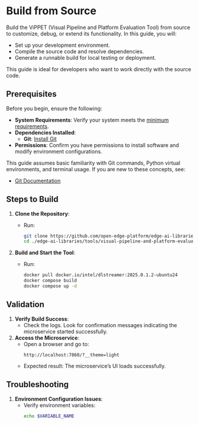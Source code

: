 
# Build from Source

Build the ViPPET (Visual Pipeline and Platform Evaluation Tool) from source to customize, debug, or extend its functionality. In this guide, you will:
- Set up your development environment.
- Compile the source code and resolve dependencies.
- Generate a runnable build for local testing or deployment.

This guide is ideal for developers who want to work directly with the source code.

## Prerequisites

Before you begin, ensure the following:
- **System Requirements**: Verify your system meets the [minimum requirements](./system-requirements.md).
- **Dependencies Installed**:
    - **Git**: [Install Git](https://git-scm.com/book/en/v2/Getting-Started-Installing-Git)
- **Permissions**: Confirm you have permissions to install software and modify environment configurations.

This guide assumes basic familiarity with Git commands, Python virtual environments, and terminal usage. If you are new to these concepts, see:
- [Git Documentation](https://git-scm.com/doc)


## Steps to Build

1. **Clone the Repository**:
   - Run:
     ```bash
     git clone https://github.com/open-edge-platform/edge-ai-libraries.git
     cd ./edge-ai-libraries/tools/visual-pipeline-and-platform-evaluation-tool
     ```

2. **Build and Start the Tool**:
   - Run:
     ```bash
     docker pull docker.io/intel/dlstreamer:2025.0.1.2-ubuntu24
     docker compose build
     docker compose up -d
     ```


## Validation

1. **Verify Build Success**:
   - Check the logs. Look for confirmation messages indicating the microservice started successfully.
2. **Access the Microservice**:
   - Open a browser and go to:
     ```
     http://localhost:7860/?__theme=light
     ```
   - Expected result: The microservice’s UI loads successfully.


## Troubleshooting

1. **Environment Configuration Issues**:
   - Verify environment variables:
     ```bash
     echo $VARIABLE_NAME
     ```